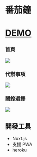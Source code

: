 # 番茄鐘

# [DEMO](https://nuxtpomodoros.herokuapp.com/)

### 首頁

![](https://i.imgur.com/sustO49.png)

### 代辦事項

![](https://i.imgur.com/D6j801E.png)

### 鬧鈴選擇

![](https://i.imgur.com/9FzEg3d.png)

## 開發工具
* Nuxt.js
* 支援 PWA
* heroku
